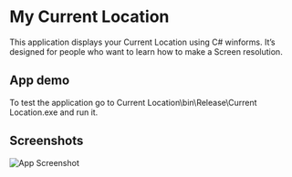 # My Current Location

This application displays your Current Location using C# winforms. It’s designed for people who want to learn how to make a Screen resolution.


## App demo

To test the application go to Current Location\bin\Release\Current Location.exe  and run it.


## Screenshots

![App Screenshot](https://github.com/AflaxCade/My-Current-Locationn/blob/master/Current%20Location.png?raw=true)